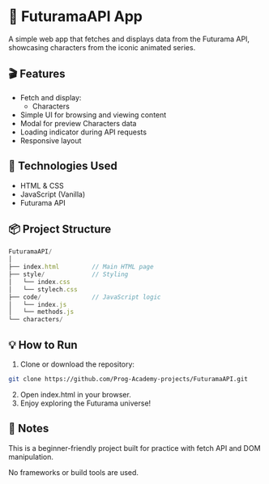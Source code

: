 # 🚀 FuturamaAPI App
A simple web app that fetches and displays data from the Futurama API, showcasing characters from the iconic animated series.

## 🎬 Features
- Fetch and display:
    - Characters
- Simple UI for browsing and viewing content
- Modal for preview Characters data
- Loading indicator during API requests
- Responsive layout

## 🔧 Technologies Used
- HTML & CSS
- JavaScript (Vanilla)
- Futurama API

## 📦 Project Structure
```js
FuturamaAPI/
│
├── index.html         // Main HTML page
├── style/             // Styling
│   └── index.css    
│   └── stylech.css    
├── code/              // JavaScript logic
│   └── index.js      
│   └── methods.js    
└── characters/
```


## 💡 How to Run
1. Clone or download the repository:
```bash
git clone https://github.com/Prog-Academy-projects/FuturamaAPI.git
```
2. Open index.html in your browser.
3. Enjoy exploring the Futurama universe!

## 📌 Notes
This is a beginner-friendly project built for practice with fetch API and DOM manipulation.

No frameworks or build tools are used.